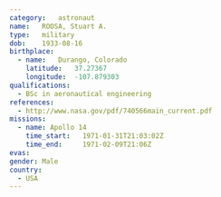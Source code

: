 ```yaml
---
category:	astronaut
name:	ROOSA, Stuart A.
type:	military
dob:	1933-08-16
birthplace:
  - name:	Durango, Colorado
    latitude:	37.27367
    longitude:	-107.879303
qualifications:
  - BSc in aeronautical engineering
references:
  - http://www.nasa.gov/pdf/740566main_current.pdf
missions:
  - name: Apollo 14
    time_start:   1971-01-31T21:03:02Z
    time_end:     1971-02-09T21:06Z
evas:
gender:	Male
country:
  - USA
---
```

